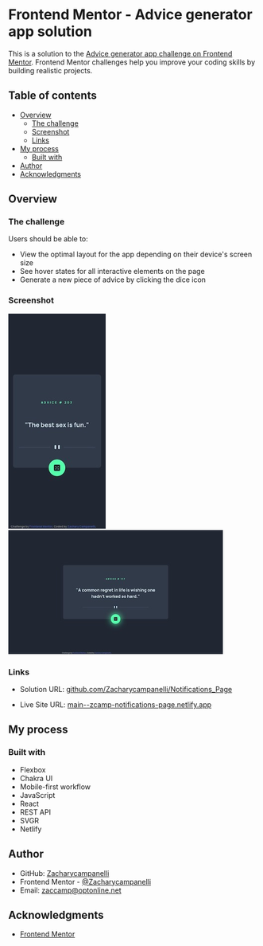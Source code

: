 # Frontend Mentor - Advice generator app solution

This is a solution to the [Advice generator app challenge on Frontend Mentor](https://www.frontendmentor.io/challenges/advice-generator-app-QdUG-13db). Frontend Mentor challenges help you improve your coding skills by building realistic projects.


## Table of contents

- [Overview](#overview)
  - [The challenge](#the-challenge)
  - [Screenshot](#screenshot)
  - [Links](#links)
- [My process](#my-process)
  - [Built with](#built-with)
- [Author](#author)
- [Acknowledgments](#acknowledgments)

## Overview

### The challenge

Users should be able to:

- View the optimal layout for the app depending on their device's screen size
- See hover states for all interactive elements on the page
- Generate a new piece of advice by clicking the dice icon


### Screenshot

![](./src/assets/images/Mobile.jpg) 
![](./src/assets/images/Desktop.jpg)  

### Links

- Solution URL: [github.com/Zacharycampanelli/Notifications_Page](https://github.com/Zacharycampanelli/Notifications_Page)

- Live Site URL: [main--zcamp-notifications-page.netlify.app](https://main--zcamp-notifications-page.netlify.app/)

## My process

### Built with

- Flexbox
- Chakra UI
- Mobile-first workflow
- JavaScript
- React
- REST API
- SVGR
- Netlify

## Author

- GitHub: [Zacharycampanelli](https://github.com/Zacharycampanelli)  
- Frontend Mentor - [@Zacharycampanelli](https://www.frontendmentor.io/profile/Zacharycampanelli)
- Email: [zaccamp@optonline.net](mailto:zaccamp@optonline.net)


## Acknowledgments

- [Frontend Mentor](https://www.frontendmentor.io)



